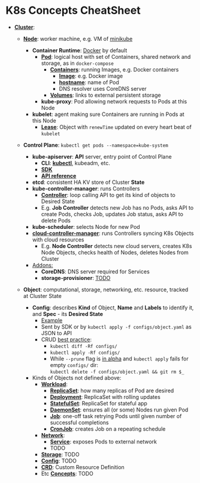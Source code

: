 # K8s Concepts CheatSheet

* **[Cluster](https://kubernetes.io/docs/concepts/overview/components/)**:
    * **[Node](https://kubernetes.io/docs/concepts/architecture/nodes/)**: worker machine, e.g. VM of [minikube](https://kubernetes.io/docs/tasks/tools/#minikube)
        * **Container Runtime**: [Docker](https://www.docker.com/) by default
            * **[Pod](https://kubernetes.io/docs/concepts/workloads/pods/)**: logical host with set of Containers, shared network and storage, as in `docker-compose`
                * **[Containers](https://kubernetes.io/docs/concepts/containers/container-environment/)**: running Images, e.g. Docker containers
                    * **[Image](https://kubernetes.io/docs/concepts/containers/images/)**: e.g. Docker image
                    * **[hostname](https://kubernetes.io/docs/concepts/containers/container-environment/#container-information)**: name of Pod
                    * DNS resolver uses CoreDNS server
                * **[Volumes](https://kubernetes.io/docs/concepts/storage/volumes/)**: links to external persistent storage
            * **kube-proxy**: Pod allowing network requests to Pods at this Node
        * **kubelet**: agent making sure Containers are running in Pods at this Node
            * **[Lease](https://kubernetes.io/docs/concepts/architecture/leases/)**: Object with `renewTime` updated on every heart beat of `kubelet`

    * **Control Plane**: `kubectl get pods --namespace=kube-system`
        * **kube-apiserver**: **API** server, entry point of Control Plane
            * **CLI**: **[kubectl](https://kubernetes.io/docs/tasks/tools/#kubectl)**, kubeadm, etc.
            * **[SDK](https://kubernetes.io/docs/reference/using-api/client-libraries/)**
            * **[API reference](https://kubernetes.io/docs/reference/kubernetes-api/)**
        * **etcd**: consistent HA KV store of Cluster **State**
        * **kube-controller-manager**: runs Controllers
            * **[Controller](https://kubernetes.io/docs/concepts/architecture/controller/)**: loop calling API to get its kind of objects to Desired State
            * E.g. **Job Controller** detects new Job has no Pods, asks API to create Pods, checks Job, updates Job status, asks API to delete Pods
        * **kube-scheduler**: selects Node for new Pod
        * **[cloud-controller-manager](https://kubernetes.io/docs/concepts/architecture/cloud-controller/)**: runs Controllers syncing K8s Objects with cloud resources
            * E.g. **Node Controller** detects new cloud servers, creates K8s Node Objects, checks health of Nodes, deletes Nodes from Cluster
        * [Addons:](https://kubernetes.io/docs/concepts/cluster-administration/addons/)
            * **CoreDNS**: DNS server required for Services
            * **storage-provisioner**: [TODO](https://kubernetes.io/docs/concepts/storage/dynamic-provisioning/)

    * **Object**: computational, storage, networking, etc. resource, tracked at Cluster State
        * **Config**: describes **Kind** of Object, **Name** and **Labels** to identify it, and **Spec** - its **Desired State**
            * [Example](https://raw.githubusercontent.com/kubernetes/website/main/content/en/examples/application/deployment.yaml)
            * Sent by SDK or by `kubectl apply -f configs/object.yaml` as JSON to API
            * CRUD [best practice](https://kubernetes.io/docs/concepts/overview/working-with-objects/object-management/):
                * `kubectl diff -Rf configs/`
                * `kubectl apply -Rf configs/`
                * While `--prune` flag is [in alpha](https://kubernetes.io/docs/tasks/manage-kubernetes-objects/declarative-config/#how-to-delete-objects)
                  and `kubectl apply` fails for empty `configs/` dir:  
                  `kubectl delete -f configs/object.yaml && git rm $_`
        * Kinds of Objects not defined above:
            * **[Workload](https://kubernetes.io/docs/concepts/workloads/controllers/)**:
                * **[ReplicaSet](https://kubernetes.io/docs/concepts/workloads/controllers/replicaset/)**: how many replicas of Pod are desired
                * **[Deployment](https://kubernetes.io/docs/concepts/workloads/controllers/deployment/)**: ReplicaSet with rolling updates
                * **[StatefulSet](https://kubernetes.io/docs/concepts/workloads/controllers/statefulset/)**: ReplicaSet for stateful app
                * **[DaemonSet](https://kubernetes.io/docs/concepts/workloads/controllers/statefulset/)**: ensures all (or some) Nodes run given Pod
                * **[Job](https://kubernetes.io/docs/concepts/workloads/controllers/job/)**: one-off task retrying Pods until given number of successful completions
                * **[CronJob](https://kubernetes.io/docs/concepts/workloads/controllers/cron-jobs/)**: creates Job on a repeating schedule
            * **[Network](https://kubernetes.io/docs/concepts/services-networking/)**:
                * **[Service](https://kubernetes.io/docs/concepts/services-networking/service/)**: exposes Pods to external network
                * TODO
            * **[Storage](https://kubernetes.io/docs/concepts/storage/)**: TODO
            * **[Config](https://kubernetes.io/docs/concepts/configuration/)**: TODO
            * **[CRD](https://kubernetes.io/docs/tasks/extend-kubernetes/custom-resources/custom-resource-definitions/#create-a-customresourcedefinition)**: Custom Resource Definition
            * Etc **[Concepts](https://kubernetes.io/docs/concepts/)**: TODO
